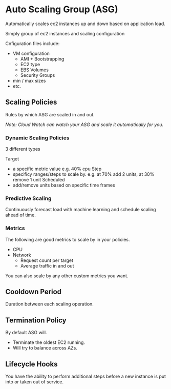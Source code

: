 # Auto Scaling Group (ASG)

Automatically scales ec2 instances up and down based on application load.

Simply group of ec2 instances and scaling configuration

Cnfiguration files include:

- VM configuration
    - AMI + Bootstrapping
    - EC2 type
    - EBS Volumes
    - Security Groups
- min / max sizes
- etc.

## Scaling Policies

Rules by which ASG are scaled in and out.

*Note: Cloud Watch can watch your ASG and scale it automatically for you.*

### Dynamic Scaling Policies

3 different types

Target
- a specific metric value e.g. 40% cpu
Step
- specificy ranges/steps to scale by. e.g. at 70% add 2 units, at 30% remove 1 unit
Scheduled
- add/remove units based on specific time frames

### Predictive Scaling

Continuously forecast load with machine learning and schedule scaling ahead of time.

### Metrics

The following are good metrics to scale by in your policies.

- CPU
- Network
    - Request count per target
    - Average traffic in and out

You can also scale by any other custom metrics you want.

## Cooldown Period

Duration between each scaling operation.

## Termination Policy

By default ASG will.

- Terminate the oldest EC2 running.
- Will try to balance across AZs.

## Lifecycle Hooks

You have the ability to perform additional steps before a new instance is put into or taken out of service.